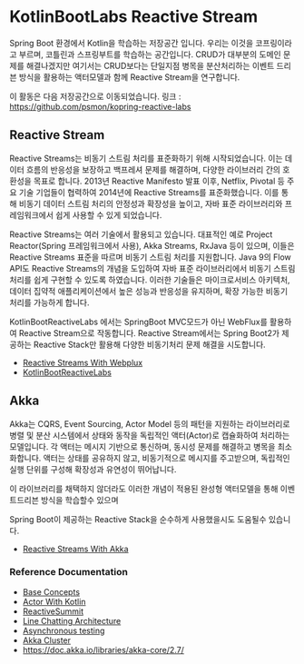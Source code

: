 
# KotlinBootLabs Reactive Stream

Spring Boot 환경에서 Kotlin을 학습하는 저장공간 입니다. 
우리는 이것을 코프링이라고 부르며, 코틀린과 스프링부트를 학습하는 공간입니다.
CRUD가 대부분의 도메인 문제를 해결나겠지만 여기서는 CRUD보다는 단일지점 병목을 분산처리하는 이벤트 드리븐 방식을 활용하는 액터모델과 함께 Reactive Stream을 연구합니다.


이 활동은 다음 저장공간으로 이동되었습니다.
링크 : https://github.com/psmon/kopring-reactive-labs

## Reactive Stream

Reactive Streams는 비동기 스트림 처리를 표준화하기 위해 시작되었습니다.
이는 데이터 흐름의 반응성을 보장하고 백프레셔 문제를 해결하며,
다양한 라이브러리 간의 호환성을 목표로 합니다.
2013년 Reactive Manifesto 발표 이후, Netflix, Pivotal 등 주요 기술 기업들이 협력하여
2014년에 Reactive Streams를 표준화했습니다. 이를 통해 비동기 데이터 스트림 처리의 안정성과 확장성을 높이고,
자바 표준 라이브러리와 프레임워크에서 쉽게 사용할 수 있게 되었습니다.

Reactive Streams는 여러 기술에서 활용되고 있습니다.
대표적인 예로 Project Reactor(Spring 프레임워크에서 사용),
Akka Streams, RxJava 등이 있으며, 이들은 Reactive Streams 표준을 따르며
비동기 스트림 처리를 지원합니다. Java 9의 Flow API도 Reactive Streams의 개념을 도입하여
자바 표준 라이브러리에서 비동기 스트림 처리를 쉽게 구현할 수 있도록 하였습니다.
이러한 기술들은 마이크로서비스 아키텍처, 데이터 집약적 애플리케이션에서 높은 성능과 반응성을 유지하며,
확장 가능한 비동기 처리를 가능하게 합니다.


KotlinBootReactiveLabs 에서는 SpringBoot MVC모드가 아닌 WebFlux를 활용하여 Reactive Stream으로 작동합니다.
Reactive Stream에서는 Spring Boot2가 제공하는 Reactive Stack만 활용해 다양한 비동기처리 문제 해결을 시도합니다.

- [Reactive Streams With Webplux](https://github.com/psmon/java-labs/blob/master/KotlinBootLabs/REACTIVE.MD)
- [KotlinBootReactiveLabs](https://github.com/psmon/java-labs/blob/master/KotlinBootReactiveLabs/README.MD)

## Akka

Akka는 CQRS, Event Sourcing, Actor Model 등의 패턴을 지원하는 라이브러리로 병렬 및 분산 시스템에서 상태와 동작을 독립적인 액터(Actor)로 캡슐화하여 처리하는 모델입니다. 각 액터는 메시지 기반으로 통신하며, 동시성 문제를 해결하고 병목을 최소화합니다. 액터는 상태를 공유하지 않고, 비동기적으로 메시지를 주고받으며, 독립적인 실행 단위를 구성해 확장성과 유연성이 뛰어납니다.

이 라이브러리를 채택하지 않더라도 이러한 개념이 적용된 완성형 액터모델을 통해 이벤트드리븐 방식을 학습할수 있으며 

Spring Boot이 제공하는 Reactive Stack을 순수하게 사용했을시도 도움될수 있습니다. 

- [Reactive Streams With Akka](https://github.com/psmon/java-labs/blob/master/KotlinBootLabs/AKKA.MD)


### Reference Documentation

- [Base Concepts](https://wiki.webnori.com/display/AKKA/Concepts)
- [Actor With Kotlin](https://wiki.webnori.com/display/AKKA/AKKA.Kotlin)
- [ReactiveSummit](https://www.youtube.com/@ReactiveSummit/videos)
- [Line Chatting Architecture](https://engineering.linecorp.com/ko/blog/the-architecture-behind-chatting-on-line-live)
- [Asynchronous testing](https://doc.akka.io/docs/akka/current/typed/testing-async.html)
- [Akka Cluster](https://www.youtube.com/watch?v=mUTKvGyxbOA)
- https://doc.akka.io/libraries/akka-core/2.7/

